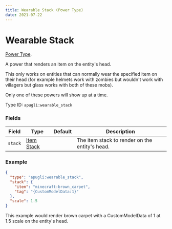 ```yaml
---
title: Wearable Stack (Power Type)
date: 2021-07-22
---
```


# Wearable Stack

[Power Type](../power_types.md).

A power that renders an item on the entity's head.

This only works on entities that can normally wear the specified item on their head (for example helmets work with zombies but wouldn't work with villagers but glass works with both of these mobs).

Only one of these powers will show up at a time.

Type ID: `apugli:wearable_stack`

### Fields

Field  | Type | Default | Description
-------|------|---------|-------------
`stack` | [Item Stack](https://origins.readthedocs.io/en/latest/data_types/item_stack/#item-stack) |  | The item stack to render on the entity's head.

### Example
```json
{
  "type": "apugli:wearable_stack",
  "stack": {
    "item": "minecraft:brown_carpet",
    "tag": "{CustomModelData:1}"
  },
  "scale": 1.5
}
```
This example would render brown carpet with a CustomModelData of 1 at 1.5 scale on the entity's head.